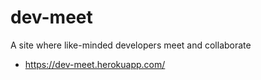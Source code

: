 # dev-meet
A site where like-minded developers meet and collaborate
- https://dev-meet.herokuapp.com/

